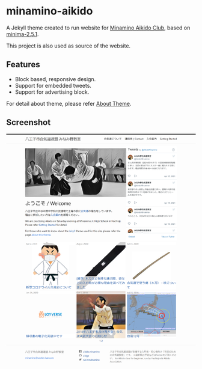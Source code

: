 # minamino-aikido

A Jekyll theme created to run website for [Minamino Aikido Club](https://aikige.github.io/minamino-aikido/),
based on [minima-2.5.1](https://github.com/jekyll/minima/releases/tag/v2.5.1).

This project is also used as source of the website.

## Features

* Block based, responsive design.
* Support for embedded tweets.
* Support for advertising block.

For detail about theme, please refer [About Theme](docs/index.md).

## Screenshot

![1200px](assets/img/screenshot_1200.png)
